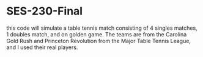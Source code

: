 # SES-230-Final
this code will simulate a table tennis match consisting of 4 singles matches, 1 doubles match, and on golden game. The teams are from the Carolina Gold Rush and Princeton Revolution from the Major Table Tennis League, and I used their real players.

    
